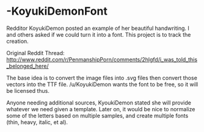 -KoyukiDemonFont
================

Redditor KoyukiDemon posted an example of her beautiful handwriting.  I and others asked if we could turn it into a font.  This project is to track the creation.

Original Reddit Thread: http://www.reddit.com/r/PenmanshipPorn/comments/2hlgfd/i_was_told_this_belonged_here/

The base idea is to convert the image files into .svg files then convert those vectors into the TTF file.  /u/KoyukiDemon wants the font to be free, so it will be licensed thus.

Anyone needing additional sources, KyoukiDemon stated she will provide whatever we need given a template.  Later on, it would be nice to normalize some of the letters based on multiple samples, and create multiple fonts (thin, heavy, italic, et al).
